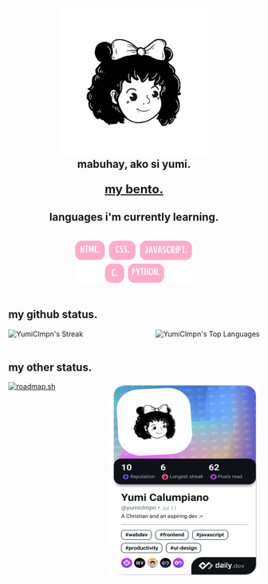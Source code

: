 <body>
  <div align="center">
    <img src="yumi.jpg" width='300px' alt="Yumi" />
    <h2 style='margin: 0;'>mabuhay, ako si yumi.</h2>
    <h3> <a class="webLink" style='font-size: 24px; font-weight: bold;' href="https://bento.me/yumiclmpn" target="_blank">my bento.</a> </h3>
    <h2>languages i'm currently learning.</h2>
  </div>

  <br>
    
  <div align = "center" width: 60%;>
    <img src='languages.png'>
  </div>

  <br>

  <h2>my github status.</h2>
  <div style="display: flex; justify-content: space-between;">
    <img src="https://github-readme-streak-stats.herokuapp.com/?user=YumiClmpn&amp;theme=default&amp;hide_border=true" alt="YumiClmpn&#39;s Streak">
    <img src="https://github-readme-stats.vercel.app/api/top-langs/?username=YumiClmpn&amp;theme=default&amp;show_icons=true&amp;hide_border=true&amp;layout=compact" alt="YumiClmpn&#39;s Top Languages">
  
  </div>

  <br>

  <h2>my other status.</h2>
  <div style="display: flex; justify-content: space-between;">
    <a href="https://roadmap.sh"><img src="https://roadmap.sh/card/tall/657d28ad5145316d250d8a14?variant=light" alt="roadmap.sh"/></a>
    <a href="https://app.daily.dev/yumiclmpn"><img src="./devcard.png" width="300" height="392" alt="Yumi Calumpiano's Dev Card"/></a>
  </div>
